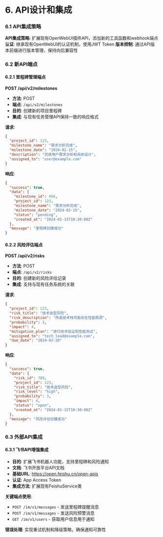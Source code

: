 # 6. API设计和集成

### 6.1 API集成策略

**API集成策略**: 扩展现有OpenWebUI插件API，添加新的工具函数和webhook端点
**认证**: 继承现有OpenWebUI的认证机制，使用JWT Token
**版本控制**: 通过API版本前缀进行版本管理，保持向后兼容性

### 6.2 新API端点

#### 6.2.1 里程碑管理端点

**POST /api/v2/milestones**
- **方法**: POST
- **端点**: `/api/v2/milestones`
- **目的**: 创建新的项目里程碑
- **集成**: 与现有任务管理API保持一致的响应格式

**请求**:
```json
{
  "project_id": 123,
  "milestone_name": "需求分析完成",
  "milestone_date": "2024-02-15",
  "description": "完成用户需求分析和系统设计",
  "assigned_to": "user@example.com"
}
```

**响应**:
```json
{
  "success": true,
  "data": {
    "milestone_id": 456,
    "project_id": 123,
    "milestone_name": "需求分析完成",
    "milestone_date": "2024-02-15",
    "status": "pending",
    "created_at": "2024-01-15T10:30:00Z"
  },
  "message": "里程碑创建成功"
}
```

#### 6.2.2 风险评估端点

**POST /api/v2/risks**
- **方法**: POST
- **端点**: `/api/v2/risks`
- **目的**: 创建新的风险评估记录
- **集成**: 支持与现有任务系统的关联

**请求**:
```json
{
  "project_id": 123,
  "risk_title": "技术选型风险",
  "risk_description": "所选技术栈可能存在性能瓶颈",
  "probability": 3,
  "impact": 4,
  "mitigation_plan": "进行技术验证和性能测试",
  "assigned_to": "tech_lead@example.com",
  "due_date": "2024-02-20"
}
```

**响应**:
```json
{
  "success": true,
  "data": {
    "risk_id": 789,
    "project_id": 123,
    "risk_title": "技术选型风险",
    "risk_level": "high",
    "probability": 3,
    "impact": 4,
    "status": "open",
    "created_at": "2024-01-15T10:30:00Z"
  },
  "message": "风险评估创建成功"
}
```

### 6.3 外部API集成

#### 6.3.1 飞书API增强集成

- **目的**: 扩展飞书机器人功能，支持里程碑和风险通知
- **文档**: 飞书开放平台API文档
- **基础URL**: https://open.feishu.cn/open-apis
- **认证**: App Access Token
- **集成方法**: 扩展现有FeishuService类

**关键端点使用**:
- `POST /im/v1/messages` - 发送里程碑提醒消息
- `POST /im/v1/messages` - 发送风险预警消息
- `GET /im/v1/users` - 获取用户信息用于通知

**错误处理**: 实现重试机制和降级策略，确保通知可靠性
